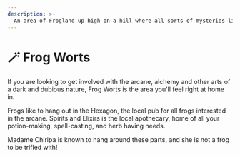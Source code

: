 ```yaml
---
description: >-
  An area of Frogland up high on a hill where all sorts of mysteries lie shrouded.
---
```


# 🪄 Frog Worts

If you are looking to get involved with the arcane, alchemy and other arts of a dark and dubious nature, Frog Worts is the area you'll feel right at home in.&#x20;

Frogs like to hang out in the Hexagon, the local pub for all frogs interested in the arcane. Spirits and Elixirs is the local apothecary, home of all your potion-making, spell-casting, and herb having needs.&#x20;

Madame Chiripa is known to hang around these parts, and she is not a frog to be trifled with!
